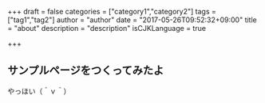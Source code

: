 +++
draft = false
categories = ["category1","category2"]
tags = ["tag1","tag2"]
author = "author"
date = "2017-05-26T09:52:32+09:00"
title = "about"
description = "description"
isCJKLanguage = true

+++

## サンプルページをつくってみたよ

やっほい（＾ｖ＾）

